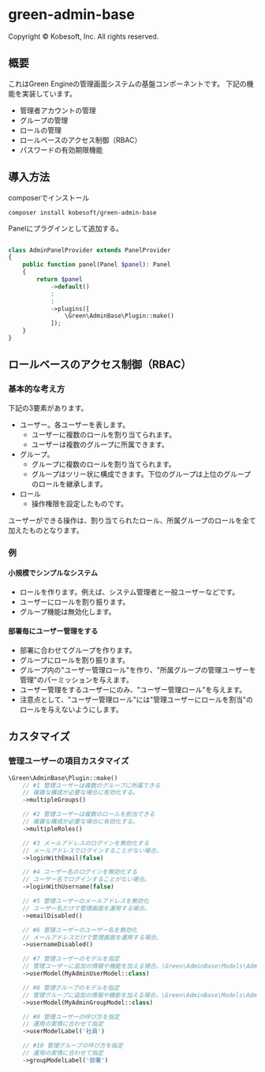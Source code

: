 # green-admin-base

Copyright &copy; Kobesoft, Inc. All rights reserved.

## 概要

これはGreen Engineの管理画面システムの基盤コンポーネントです。
下記の機能を実装しています。

- 管理者アカウントの管理
- グループの管理
- ロールの管理
- ロールベースのアクセス制御（RBAC）
- パスワードの有効期限機能

## 導入方法

composerでインストール

```shell
composer install kobesoft/green-admin-base
```

Panelにプラグインとして追加する。

```php

class AdminPanelProvider extends PanelProvider
{
    public function panel(Panel $panel): Panel
    {
        return $panel
            ->default()
            :
            :
            ->plugins([
                \Green\AdminBase\Plugin::make()
            ]);
    }
}
```

## ロールベースのアクセス制御（RBAC）

### 基本的な考え方

下記の3要素があります。

- ユーザー。各ユーザーを表します。 
  - ユーザーに複数のロールを割り当てられます。
  - ユーザーは複数のグループに所属できます。
- グループ。
  - グループに複数のロールを割り当てられます。
  - グループはツリー状に構成できます。下位のグループは上位のグループのロールを継承します。
- ロール
  - 操作権限を設定したものです。

ユーザーができる操作は、割り当てられたロール、所属グループのロールを全て加えたものとなります。

### 例

#### 小規模でシンプルなシステム

- ロールを作ります。例えば、システム管理者と一般ユーザーなどです。
- ユーザーにロールを割り振ります。
- グループ機能は無効化します。

#### 部署毎にユーザー管理をする

- 部署に合わせてグループを作ります。
- グループにロールを割り振ります。
- グループ内の"ユーザー管理ロール"を作り、"所属グループの管理ユーザーを管理"のパーミッションを与えます。
- ユーザー管理をするユーザーにのみ、"ユーザー管理ロール"を与えます。
- 注意点として、"ユーザー管理ロール"には"管理ユーザーにロールを割当"のロールを与えないようにします。

## カスタマイズ

### 管理ユーザーの項目カスタマイズ

```php
\Green\AdminBase\Plugin::make()
    // #1 管理ユーザーは複数のグループに所属できる
    // 複雑な構成が必要な場合に有効化する。 
    ->multipleGroups()

    // #2 管理ユーザーは複数のロールを割当できる
    // 複雑な構成が必要な場合に有効化する。 
    ->multipleRoles()

    // #3 メールアドレスのログインを無効化する
    // メールアドレスでログインすることがない場合。
    ->loginWithEmail(false)

    // #4 ユーザー名のログインを無効化する
    // ユーザー名でログインすることがない場合。
    ->loginWithUsername(false)

    // #5 管理ユーザーのメールアドレスを無効化
    // ユーザー名だけで管理画面を運用する場合。
    ->emailDisabled()

    // #6 管理ユーザーのユーザー名を無効化
    // メールアドレスだけで管理画面を運用する場合。
    ->usernameDisabled()

    // #7 管理ユーザーのモデルを指定
    // 管理ユーザーに追加の情報や機能を加える場合。\Green\AdminBase\Models\AdminUserを継承すること。
    ->userModel(MyAdminUserModel::class)

    // #8 管理グループのモデルを指定
    // 管理グループに追加の情報や機能を加える場合。\Green\AdminBase\Models\AdminGroupを継承すること。
    ->userModel(MyAdminGroupModel::class)

    // #9 管理ユーザーの呼び方を指定
    // 運用の実情に合わせて指定
    ->userModelLabel('社員')

    // #10 管理グループの呼び方を指定
    // 運用の実情に合わせて指定
    ->groupModelLabel('部署')
```


